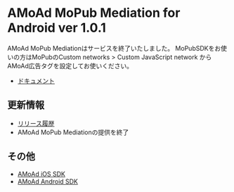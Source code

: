# AMoAd MoPub Mediation for Android ver 1.0.1

AMoAd MoPub Mediationはサービスを終了いたしました。
MoPubSDKをお使いの方はMoPubのCustom networks > Custom JavaScript network からAMoAd広告タグを設定してお使いください。
- [ドキュメント](https://github.com/amoad/amoad-android-mopub-mediation/wiki)

## 更新情報

- [リリース履歴](https://github.com/amoad/amoad-android-mopub-mediation/releases)
- AMoAd MoPub Mediationの提供を終了

## その他

- [AMoAd iOS SDK](https://github.com/amoad/amoad-ios-sdk)
- [AMoAd Android SDK](https://github.com/amoad/amoad-android-sdk)
